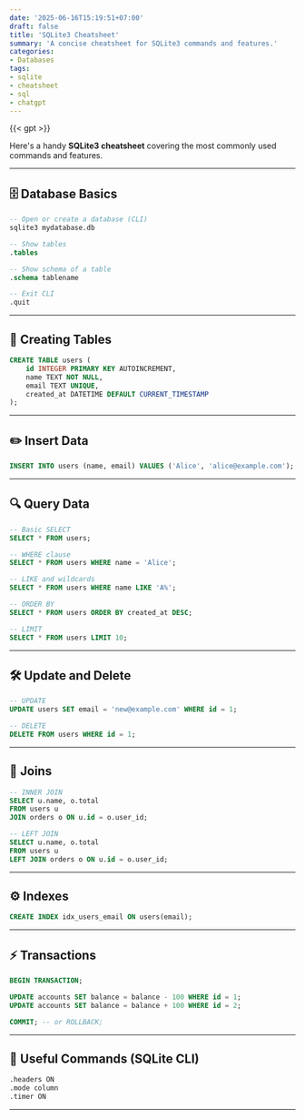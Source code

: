 ```yaml
---
date: '2025-06-16T15:19:51+07:00'
draft: false
title: 'SQLite3 Cheatsheet'
summary: 'A concise cheatsheet for SQLite3 commands and features.'
categories:
- Databases
tags:
- sqlite
- cheatsheet
- sql
- chatgpt
---
```


{{< gpt >}}

Here's a handy **SQLite3 cheatsheet** covering the most commonly used commands and features.

---

## 🗄️ **Database Basics**

```sql
-- Open or create a database (CLI)
sqlite3 mydatabase.db

-- Show tables
.tables

-- Show schema of a table
.schema tablename

-- Exit CLI
.quit
```

---

## 📁 **Creating Tables**

```sql
CREATE TABLE users (
    id INTEGER PRIMARY KEY AUTOINCREMENT,
    name TEXT NOT NULL,
    email TEXT UNIQUE,
    created_at DATETIME DEFAULT CURRENT_TIMESTAMP
);
```

---

## ✏️ **Insert Data**

```sql
INSERT INTO users (name, email) VALUES ('Alice', 'alice@example.com');
```

---

## 🔍 **Query Data**

```sql
-- Basic SELECT
SELECT * FROM users;

-- WHERE clause
SELECT * FROM users WHERE name = 'Alice';

-- LIKE and wildcards
SELECT * FROM users WHERE name LIKE 'A%';

-- ORDER BY
SELECT * FROM users ORDER BY created_at DESC;

-- LIMIT
SELECT * FROM users LIMIT 10;
```

---

## 🛠️ **Update and Delete**

```sql
-- UPDATE
UPDATE users SET email = 'new@example.com' WHERE id = 1;

-- DELETE
DELETE FROM users WHERE id = 1;
```

---

## 🔄 **Joins**

```sql
-- INNER JOIN
SELECT u.name, o.total
FROM users u
JOIN orders o ON u.id = o.user_id;

-- LEFT JOIN
SELECT u.name, o.total
FROM users u
LEFT JOIN orders o ON u.id = o.user_id;
```

---

## ⚙️ **Indexes**

```sql
CREATE INDEX idx_users_email ON users(email);
```

---

## ⚡ **Transactions**

```sql
BEGIN TRANSACTION;

UPDATE accounts SET balance = balance - 100 WHERE id = 1;
UPDATE accounts SET balance = balance + 100 WHERE id = 2;

COMMIT; -- or ROLLBACK;
```

---

## 🧰 **Useful Commands (SQLite CLI)**

```sh
.headers ON
.mode column
.timer ON
```

---
